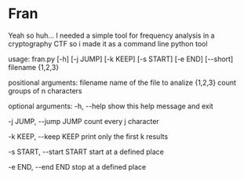 # Fran

Yeah so huh... I needed a simple tool for frequency analysis in a cryptography CTF so i made it as a command line python tool

usage: fran.py [-h] [-j JUMP] [-k KEEP] [-s START] [-e END] [--short] filename {1,2,3}

positional arguments:
  filename                  name of the file to analize
  {1,2,3}                   count groups of n characters

optional arguments:
  -h, --help                show this help message and exit
  
  -j JUMP, --jump JUMP      count every j character
  
  -k KEEP, --keep KEEP      print only the first k results
  
  -s START, --start START   start at a defined place
  
  -e END, --end END         stop at a defined place

  

